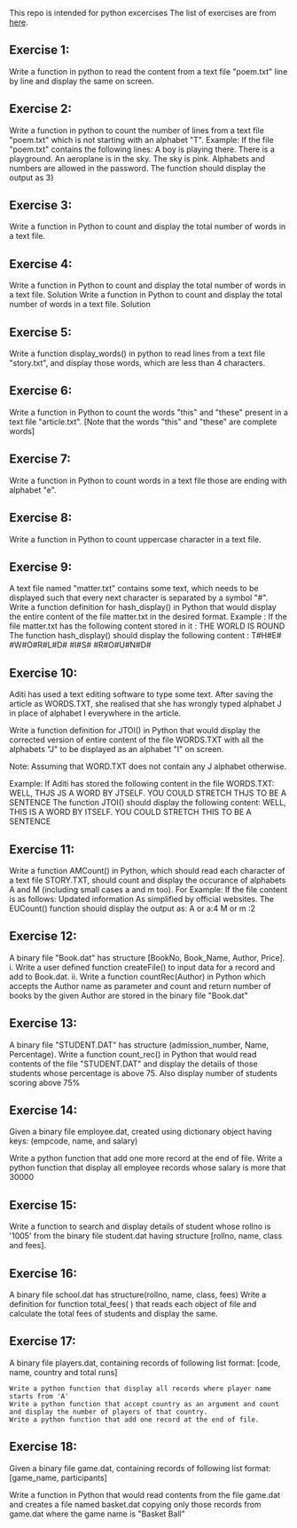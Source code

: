 This repo is intended for python excercises
The list of exercises are from [here](https://www.pyforschool.com/assignment/file-handling.html).

## Exercise 1:

Write a function in python to read the content from a text file "poem.txt" line by line and display the same on screen.

## Exercise 2:

Write a function in python to count the number of lines from a text file "poem.txt" which is not starting with an alphabet "T".
Example: If the file "poem.txt" contains the following lines: A boy is playing there.
There is a playground.
An aeroplane is in the sky.
The sky is pink.
Alphabets and numbers are allowed in the password.
The function should display the output as 3}


## Exercise 3:
Write a function in Python to count and display the total number of words in a text file.

## Exercise 4:
Write a function in Python to count and display the total number of words in a text file. Solution
Write a function in Python to count and display the total number of words in a text file. Solution

## Exercise 5:
Write a function display_words() in python to read lines from a text file "story.txt", and display those words, which are less than 4 characters.

## Exercise 6:
Write a function in Python to count the words "this" and "these" present in a text file "article.txt". [Note that the words "this" and "these" are complete words]

## Exercise 7:
Write a function in Python to count words in a text file those are ending with alphabet "e". 

## Exercise 8:
Write a function in Python to count uppercase character in a text file.

## Exercise 9:
A text file named "matter.txt" contains some text, which needs to be displayed such that every next character is separated by a symbol "#". Write a function definition for hash_display() in Python that would display the entire content of the file matter.txt in the desired format.
Example :
If the file matter.txt has the following content stored in it :
THE WORLD IS ROUND
The function hash_display() should display the following content :
T#H#E# #W#O#R#L#D# #I#S# #R#O#U#N#D#
## Exercise 10:
Aditi has used a text editing software to type some text. After saving the article as WORDS.TXT, she realised that she has wrongly typed alphabet J in place of alphabet I everywhere in the article.

Write a function definition for JTOI() in Python that would display the corrected version of entire content of the file WORDS.TXT with all the alphabets "J" to be displayed as an alphabet "I" on screen.

Note: Assuming that WORD.TXT does not contain any J alphabet otherwise.

Example:
If Aditi has stored the following content in the file WORDS.TXT:
WELL, THJS JS A WORD BY JTSELF. YOU COULD STRETCH THJS TO BE A SENTENCE
The function JTOI() should display the following content:
WELL, THIS IS A WORD BY ITSELF. YOU COULD STRETCH THIS TO BE A SENTENCE 

## Exercise 11:
Write a function AMCount() in Python, which should read each character of a text file STORY.TXT, should count and display the occurance of alphabets A and M (including small cases a and m too).
For Example:
If the file content is as follows:
Updated information
As simplified by official websites.
The EUCount() function should display the output as:
A or a:4
M or m :2

## Exercise 12:
A binary file "Book.dat" has structure [BookNo, Book_Name, Author, Price].
i. Write a user defined function createFile() to input data for a record and add to Book.dat.
ii. Write a function countRec(Author) in Python which accepts the Author name as parameter and count and return number of books by the given Author are stored in the binary file "Book.dat"

## Exercise 13:
A binary file "STUDENT.DAT" has structure (admission_number, Name, Percentage). Write a function count_rec() in Python that would read contents of the file "STUDENT.DAT" and display the details of those students whose percentage is above 75. Also display number of students scoring above 75% 

## Exercise 14:
Given a binary file employee.dat, created using dictionary object having keys: (empcode, name, and salary)

Write a python function that add one more record at the end of file.
Write a python function that display all employee records whose salary is more that 30000

## Exercise 15:
Write a function to search and display details of student whose rollno is '1005' from the binary file student.dat having structure [rollno, name, class and fees].

## Exercise 16:
A binary file school.dat has structure(rollno, name, class, fees)
Write a definition for function total_fees( ) that reads each object of file and calculate the total fees of students and display the same.
## Exercise 17:
A binary file players.dat, containing records of following list format: [code, name, country and total runs]

    Write a python function that display all records where player name starts from 'A'
    Write a python function that accept country as an argument and count and display the number of players of that country.
    Write a python function that add one record at the end of file.

## Exercise 18:
Given a binary file game.dat, containing records of following list format: [game_name, participants]

Write a function in Python that would read contents from the file game.dat and creates a file named basket.dat copying only those records from game.dat where the game name is "Basket Ball" 